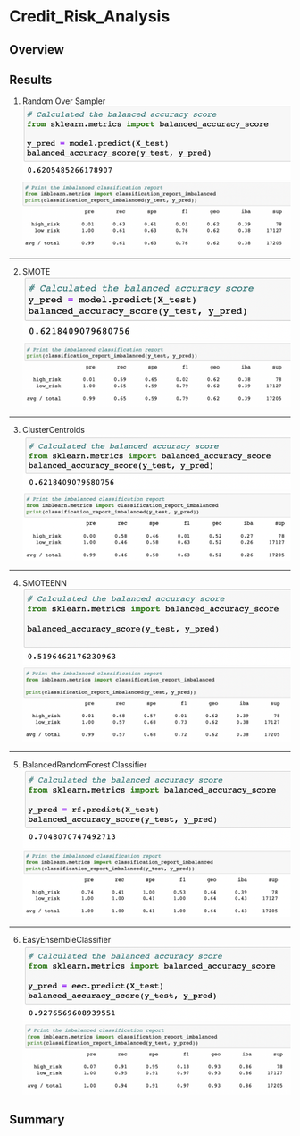 # Credit_Risk_Analysis

## Overview

## Results
1. Random Over Sampler
![nro1](images/nro1.png)
![nro2](images/nro2.png)
---
2. SMOTE
![smote1](images/smote1.png)
![smote2](images/smote2.png)
---
3. ClusterCentroids
![cc1](images/cc1.png)
![cc2](images/cc2.png)
---
4. SMOTEENN
![smoteenn1](images/smoteenn1.png)
![smoteenn2](images/smoteenn2.png)
---
5. BalancedRandomForest Classifier
![brfc1](images/brfc1.png)
![brfc2](images/brfc2.png)
---
6. EasyEnsembleClassifier
![eec1](images/eec1.png)
![eec2](images/eec2.png)

## Summary 
